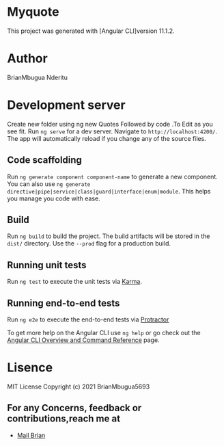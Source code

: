 # Myquote

This project was generated with [Angular CLI]version 11.1.2.
# Author
BrianMbugua Nderitu

# Development server
Create new folder using ng new Quotes
Followed by code .To Edit as you see fit.
Run `ng serve` for a dev server. Navigate to `http://localhost:4200/`. The app will automatically reload if you change any of the source files.


## Code scaffolding

Run `ng generate component component-name` to generate a new component. You can also use `ng generate directive|pipe|service|class|guard|interface|enum|module`.
This helps you manage you code with ease.

## Build

Run `ng build` to build the project. The build artifacts will be stored in the `dist/` directory. Use the `--prod` flag for a production build.

## Running unit tests

Run `ng test` to execute the unit tests via [Karma](https://karma-runner.github.io).

## Running end-to-end tests

Run `ng e2e` to execute the end-to-end tests via [Protractor](http://www.protractortest.org/)

To get more help on the Angular CLI use `ng help` or go check out the [Angular CLI Overview and Command Reference](https://angular.io/cli) page.

# Lisence
MIT License
Copyright (c) 2021 BrianMbugua5693
## For any Concerns, feedback or contributions,reach me at
- <a href="bnderitu48@gmail.com">Mail Brian</a>
